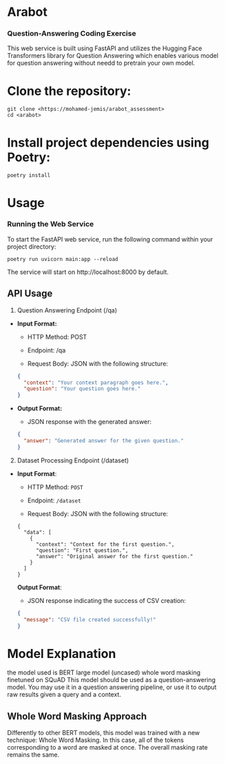 # Arabot

### Question-Answering Coding Exercise

This web service is built using FastAPI and utilizes the Hugging Face Transformers library for Question Answering which enables various model for question answering without needd to pretrain your own model.

# Clone the repository:

```
git clone <https://mohamed-jemis/arabot_assessment>
cd <arabot>
```

# Install project dependencies using Poetry:

```
poetry install
```

# Usage

### Running the Web Service

To start the FastAPI web service, run the following command within your project directory:

```
poetry run uvicorn main:app --reload
```

The service will start on http://localhost:8000 by default.

## API Usage

1. Question Answering Endpoint (/qa)

- **Input Format:**

  - HTTP Method: POST

  - Endpoint: /qa

  - Request Body: JSON with the following structure:

   ```json
   {
     "context": "Your context paragraph goes here.",
     "question": "Your question goes here."
   }
   ```

    

- **Output Format:**

  - JSON response with the generated answer:

   ```json
   {
     "answer": "Generated answer for the given question."
   }
   ```

    


2. Dataset Processing Endpoint (/dataset)

  - **Input Format**:

    - HTTP Method: `POST`

    - Endpoint: `/dataset`

    - Request Body: JSON with the following structure:

     ```
     {
       "data": [
         {
           "context": "Context for the first question.",
           "question": "First question.",
           "answer": "Original answer for the first question."
         }
       ]
     }
     ```

      

    **Output Format**:

    - JSON response indicating the success of CSV creation:

    ```json
    {
      "message": "CSV file created successfully!"
    }
    
    ```

    



# Model Explanation

the model used is BERT large model (uncased) whole word masking finetuned on SQuAD
This model should be used as a question-answering model. You may use it in a question answering pipeline, or use it to output raw results given a query and a context.

## Whole Word Masking Approach

Differently to other BERT models, this model was trained with a new technique: Whole Word Masking. In this case, all of the tokens corresponding to a word are masked at once. The overall masking rate remains the same.
